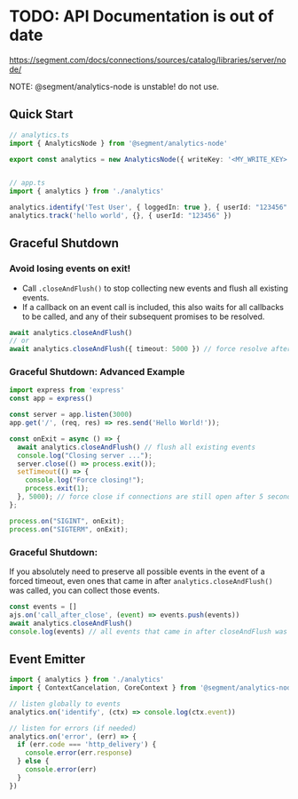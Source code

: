 # TODO: API Documentation is out of date

https://segment.com/docs/connections/sources/catalog/libraries/server/node/


NOTE:  @segment/analytics-node is unstable! do not use.

## Quick Start
```ts
// analytics.ts
import { AnalyticsNode } from '@segment/analytics-node'

export const analytics = new AnalyticsNode({ writeKey: '<MY_WRITE_KEY>' })


// app.ts
import { analytics } from './analytics'

analytics.identify('Test User', { loggedIn: true }, { userId: "123456" })
analytics.track('hello world', {}, { userId: "123456" })

```
## Graceful Shutdown
### Avoid losing events on exit!
 * Call `.closeAndFlush()` to stop collecting new events and flush all existing events.
  * If a callback on an event call is included, this also waits for all callbacks to be called, and any of their subsequent promises to be resolved.
```ts
await analytics.closeAndFlush()
// or
await analytics.closeAndFlush({ timeout: 5000 }) // force resolve after 5000ms
```
### Graceful Shutdown: Advanced Example
```ts
import express from 'express'
const app = express()

const server = app.listen(3000)
app.get('/', (req, res) => res.send('Hello World!'));

const onExit = async () => {
  await analytics.closeAndFlush() // flush all existing events
  console.log("Closing server ...");
  server.close(() => process.exit());
  setTimeout(() => {
    console.log("Force closing!");
    process.exit(1);
  }, 5000); // force close if connections are still open after 5 seconds
};

process.on("SIGINT", onExit);
process.on("SIGTERM", onExit);
```

### Graceful Shutdown:
If you absolutely need to preserve all possible events in the event of a forced timeout, even ones that came in after  `analytics.closeAndFlush()` was called, you can collect those events.
```ts
const events = []
ajs.on('call_after_close', (event) => events.push(events))
await analytics.closeAndFlush()
console.log(events) // all events that came in after closeAndFlush was called

```


## Event Emitter
```ts
import { analytics } from './analytics'
import { ContextCancelation, CoreContext } from '@segment/analytics-node'

// listen globally to events
analytics.on('identify', (ctx) => console.log(ctx.event))

// listen for errors (if needed)
analytics.on('error', (err) => {
  if (err.code === 'http_delivery') {
    console.error(err.response)
  } else {
    console.error(err)
  }
})
```


